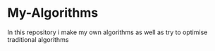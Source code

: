 # My-Algorithms
In this repository i make my own algorithms as well as try to optimise traditional algorithms
